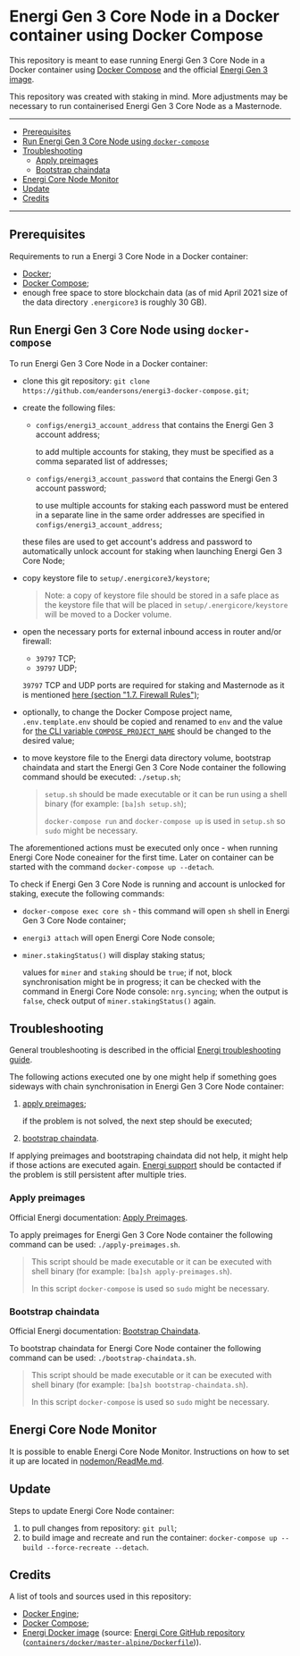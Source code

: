 # Energi Gen 3 Core Node in a Docker container using Docker Compose

This repository is meant to ease running Energi Gen 3 Core Node in a Docker container using [Docker Compose](https://docs.docker.com/compose/) and the official [Energi Gen 3 image](https://hub.docker.com/r/energicryptocurrency/energi3).

This repository was created with staking in mind. More adjustments may be necessary to run containerised Energi Gen 3 Core Node as a Masternode.

---

- [Prerequisites](#prerequisites)
- [Run Energi Gen 3 Core Node using `docker-compose`](#run-energi-gen-3-core-node-using-docker-compose)
- [Troubleshooting](#troubleshooting)
  - [Apply preimages](#apply-preimages)
  - [Bootstrap chaindata](#bootstrap-chaindata)
- [Energi Core Node Monitor](#energi-core-node-monitor)
- [Update](#update)
- [Credits](#credits)

---

## Prerequisites

Requirements to run a Energi 3 Core Node in a Docker container:

- [Docker](https://docs.docker.com/engine/install/);
- [Docker Compose](https://docs.docker.com/compose/install/);
- enough free space to store blockchain data (as of mid April 2021 size of the data directory `.energicore3` is roughly 30 GB).

## Run Energi Gen 3 Core Node using `docker-compose`

To run Energi Gen 3 Core Node in a Docker container:

- clone this git repository: `git clone https://github.com/eandersons/energi3-docker-compose.git`;
- create the following files:
  - `configs/energi3_account_address` that contains the Energi Gen 3 account address;

    to add multiple accounts for staking, they must be specified as a comma separated list of addresses;
  - `configs/energi3_account_password` that contains the Energi Gen 3 account password;

    to use multiple accounts for staking each password must be entered in a separate line in the same order addresses are specified in `configs/energi3_account_address`;

  these files are used to get account's address and password to automatically unlock account for staking when launching Energi Gen 3 Core Node;
- copy keystore file to `setup/.energicore3/keystore`;
  > Note: a copy of keystore file should be stored in a safe place as the keystore file that will be placed in `setup/.energicore/keystore` will be moved to a Docker volume.
- open the necessary ports for external inbound access in router and/or firewall:
  - `39797` TCP;
  - `39797` UDP;

  `39797` TCP and UDP ports are required for staking and Masternode as it is mentioned [here (section "1.7. Firewall Rules")](https://docs.energi.software/en/advanced/core-node-vps#h-17-firewall-rules);
- optionally, to change the Docker Compose project name, `.env.template.env` should be copied and renamed to `env` and the value for [the CLI variable `COMPOSE_PROJECT_NAME`](https://docs.docker.com/compose/reference/envvars/#compose_project_name) should be changed to the desired value;
- to move keystore file to the Energi data directory volume, bootstrap chaindata and start the Energi Gen 3 Core Node container the following command should be executed: `./setup.sh`;
  > `setup.sh` should be made executable or it can be run using a shell binary (for example: `[ba]sh setup.sh`);
  >
  > `docker-compose run` and `docker-compose up` is used in `setup.sh` so `sudo` might be necessary.

The aforementioned actions must be executed only once - when running Energi Core Node coneainer for the first time. Later on container can be started with the command `docker-compose up --detach`.

To check if Energi Gen 3 Core Node is running and account is unlocked for staking, execute the following commands:

- `docker-compose exec core sh` - this command will open `sh` shell in Energi Gen 3 Core Node container;
- `energi3 attach` will open Energi Core Node console;
- `miner.stakingStatus()` will display staking status;

  values for `miner` and `staking` should be `true`;
  if not, block synchronisation might be in progress; it can be checked with the command in Energi Core Node console: `nrg.syncing`; when the output is `false`, check output of `miner.stakingStatus()` again.

## Troubleshooting

General troubleshooting is described in the official [Energi troubleshooting guide](https://docs.energi.software/en/core-node-troubleshoot).

The following actions executed one by one might help if something goes sideways with chain synchronisation in Energi Gen 3 Core Node container:

1. [apply preimages](#apply-preimages);

   if the problem is not solved, the next step should be executed;

2. [bootstrap chaindata](#bootstrap-chaindata).

If applying preimages and bootstraping chaindata did not help, it might help if those actions are executed again. [Energi support](https://docs.energi.software/en/support/help-me) should be contacted if the problem is still persistent after multiple tries.

### Apply preimages

Official Energi documentation: [Apply Preimages](https://docs.energi.software/en/core-node-troubleshoot#preimages).

To apply preimages for Energi Gen 3 Core Node container the following command can be used: `./apply-preimages.sh`.

> This script should be made executable or it can be executed with shell binary (for example: `[ba]sh apply-preimages.sh`).
>
> In this script `docker-compose` is used so `sudo` might be necessary.

### Bootstrap chaindata

Official Energi documentation: [Bootstrap Chaindata](https://docs.energi.software/en/core-node-troubleshoot#bootstrap).

To bootstrap chaindata for Energi Core Node container the following command can be used: `./bootstrap-chaindata.sh`.

> This script should be made executable or it can be executed with shell binary (for example: `[ba]sh bootstrap-chaindata.sh`).
>
> In this script `docker-compose` is used so `sudo` might be necessary.

## Energi Core Node Monitor

It is possible to enable Energi Core Node Monitor. Instructions on how to set it up are located in [nodemon/ReadMe.md](nodemon/ReadMe.md).

## Update

Steps to update Energi Core Node container:

1. to pull changes from repository:
  `git pull`;
2. to build image and recreate and run the container:
  `docker-compose up --build --force-recreate --detach`.

## Credits

A list of tools and sources used in this repository:

- [Docker Engine](https://docs.docker.com/engine/);
- [Docker Compose](https://docs.docker.com/compose/);
- [Energi Docker image](https://hub.docker.com/r/energicryptocurrency/energi3) (source: [Energi Core GitHub repository](https://github.com/energicryptocurrency/energi3) ([`containers/docker/master-alpine/Dockerfile`](https://github.com/energicryptocurrency/energi3/blob/master/containers/docker/master-alpine/Dockerfile))).
